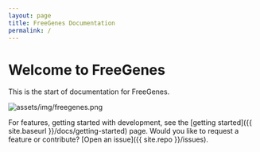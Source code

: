 ```yaml
---
layout: page
title: FreeGenes Documentation
permalink: /
---
```


# Welcome to FreeGenes

This is the start of documentation for FreeGenes.

![assets/img/freegenes.png](assets/img/freegenes.png)

For features, getting started with development, see the [getting started]({{ site.baseurl }}/docs/getting-started) page. Would you like to request a feature or contribute? [Open an issue]({{ site.repo }}/issues).
